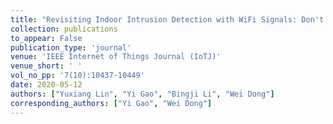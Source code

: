 ```yaml
---
title: "Revisiting Indoor Intrusion Detection with WiFi Signals: Don't Panic over a Pet"
collection: publications
to_appear: False
publication_type: 'journal'
venue: 'IEEE Internet of Things Journal (IoTJ)'
venue_short: ' '
vol_no_pp: '7(10):10437-10449'
date: 2020-05-12
authors: ["Yuxiang Lin", "Yi Gao", "Bingji Li", "Wei Dong"]
corresponding_authors: ["Yi Gao", "Wei Dong"]
---
```

